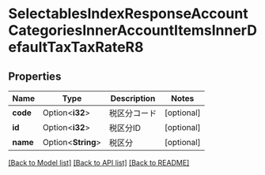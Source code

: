 # SelectablesIndexResponseAccountCategoriesInnerAccountItemsInnerDefaultTaxTaxRateR8

## Properties

Name | Type | Description | Notes
------------ | ------------- | ------------- | -------------
**code** | Option<**i32**> | 税区分コード | [optional]
**id** | Option<**i32**> | 税区分ID | [optional]
**name** | Option<**String**> | 税区分 | [optional]

[[Back to Model list]](../README.md#documentation-for-models) [[Back to API list]](../README.md#documentation-for-api-endpoints) [[Back to README]](../README.md)


